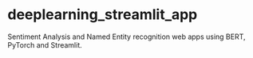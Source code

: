 # deeplearning_streamlit_app

Sentiment Analysis and Named Entity recognition web apps using BERT, PyTorch and Streamlit.
